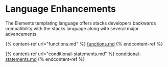 # Language Enhancements

The Elements templating language offers stacks developers backwards compatibility with the stacks language along with several major advancements.

{% content-ref url="functions.md" %}
[functions.md](functions.md)
{% endcontent-ref %}

{% content-ref url="conditional-statements.md" %}
[conditional-statements.md](conditional-statements.md)
{% endcontent-ref %}
